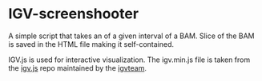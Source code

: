 # IGV-screenshooter

A simple script that takes an <interactive screenshot> of a given interval of a BAM.
Slice of the BAM is saved in the HTML file making it self-contained.

IGV.js is used for interactive visualization.
The igv.min.js file is taken from the [igv.js](https://github.com/igvteam/igv.js) repo maintained by the [igvteam](https://github.com/igvteam).

